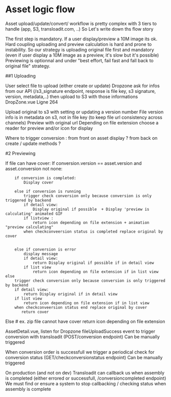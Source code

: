 # Asset logic flow 

Asset upload/update/convert/ workflow is pretty complex with 3 tiers to handle (app, S3, transloadit.com, ..)
So Let's write down ths flow story

The first step is mandatory. If a user display/preview a 10M image its ok.
Hard coupling uploading and preview calculation is hard and prone to instability.
So our strategy is uploading original file first and mandatory (even if user display a 10M image as a preview, it's slow but it's possible)
Previewing is optionnal and under "best effort, fail fast and fall back to original file" strategy.


##1 Uploading


User select file to upload (either create or update)
Dropzone ask for infos from our API (/s3_signature endpoint, response is file key, s3 signature, version, metadata,..) then upload to S3 with those informations
DropZone.vue Ligne 264

Upload original to s3 with setting or updating a version number
File version info is in metadata on s3, not in file key (to keep file url consistency across channels)
Preview with original url
Depending on file extension choose a reader for preview and/or icon for display


Where to trigger conversion :  from front on asset display ? from back on create / update methods ?


#2 Previewing

If file can have cover:
    If conversion.version == asset.version and asset.conversion not none:

        if conversion is completed:
            Display cover

        else if conversion is running
            trigger check conversion only because conversion is only triggered by backend
            if detail view:
                Display original if possible  + Display 'preview is calculating' animated GIF
            if listview :
                return icon depending on file extension + animation "preview calculating"
            when checkconveersion status is completed replace original by cover
                

        else if conversion is error
            display message
            if detail view:
                return Display original if possible if in detail view
            if list view
                return icon depending on file extension if in list view
    else
        trigger check conversion only because conversion is only triggered by backend
        if detail view:
            return Display original if in detail view
        if list view
            return icon depending on file extension if in list view
        when checkconveersion status end replace original by cover
           return cover

Else
    # ex. zip file cannot have cover
    return icon depending on file extension


AssetDetail.vue, listen for Dropzone fileUploadSuccess event to trigger conversion with transloadit (POST/conversion endpoint)
Can be manually triggered

When conversion order is successfull we trigger a periodical check for  conversion status (GET/checkconversionstatus endpoint)
Can be manually triggered

On production (and not on dev) Transloadit can callback us when assembly is completed (either errored or successfull, /conversioncompleted endpoint)
We must find or ensure a system to stop callbacking / checking status when assembly is complete





